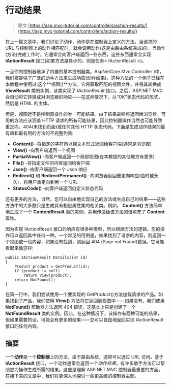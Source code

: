 # 行动结果

> 原文:[https://asp.mvc-tutorial.com/controllers/action-results/](https://asp.mvc-tutorial.com/controllers/action-results/)

在上一篇文章中，我们讨论了动作，动作是在控制器上定义的方法。当请求的 URL 与控制器上的动作相匹配时，就会调用动作(这是由路由系统完成的)。当动作(方法)完成工作时，它通常会向客户端返回一些东西，这些东西通常会实现 **IActionResult** 接口(如果方法是异步的，则是任务< IActionResult >)。

一旦你的控制器继承了内置的基本控制器类。AspNetCore.Mvc.Controller )中，我们被提供了广泛的助手方法来生成响应(动作结果)。这种方法的一个例子已经在本教程中使用过:这个**视图()**方法。它将获取匹配的视图文件，并将其转换成 **ViewResult** 类的实例，该类实现了 *IActionResult* 接口。之后，ASP.NET MVC 会自动将它转换成对浏览器的响应——在这种情况下，以“OK”状态代码的形式，然后是 HTML 的主体。

但是，视图远不是控制器操作的唯一可能结果。由于结果最终将返回给浏览器，可用的方法应该涵盖 HTTP 请求的所有可能结果，因此控制器操作当然也可能导致重定向、404(未找到页面)或任何其他 HTTP 状态代码。下面是生成动作结果的最有趣和最有用的方法的不完整列表:

*   **Content()** -将指定的字符串以纯文本形式返回给客户端(通常是浏览器)
*   **View()** -向客户端返回一个视图
*   **PartialView()** -向客户端返回一个局部视图(在本教程的其他地方有更多)
*   **File()** -将指定文件的内容返回给客户端
*   **Json()** -向客户端返回一个 Json 响应
*   **Redirect()** 和 **RedirectPermanent()** -向浏览器返回重定向响应(临时或永久)，将用户重定向到另一个 URL
*   **StatusCode()** -向客户端返回自定义状态代码

还有更多的方法，当然，您可以自由地实现自己的方法或生成自己的结果——这些方法中的大多数只是生成具有相应属性集的相关类。例如， **Content()** 方法简单地生成了一个 **ContentResult** 类的实例，并用传递给该方法的值填充了 **Content** 属性。

因为实现 IActionResult 接口的响应有很多种类型，所以根据方法的逻辑，您的操作可以返回其中任何一种。一个常见的用例是，如果找到了请求的内容，则返回一个视图或一段内容，如果没有找到，则返回 404 (Page not Found)错误。它可能看起来像这样:

<input type="hidden" name="IL_IN_ARTICLE">

```
public IActionResult Details(int id)  
{  
	Product product = GetProduct(id);
	if (product != null)  
		return View(product);  
	return NotFound();  
}
```

在第一行中，我们尝试使用一个要实现的 GetProduct()方法加载请求的产品。如果找到了产品，我们使用 **View()** 方法将它返回到视图中——如果没有，我们使用 **NotFound()** 帮助器方法返回 404 错误，这基本上只是创建了一个 **NotFoundResult** 类的实例。因此，在这种情况下，该操作有两种可能的结果，但如果需要的话，可能会有更多的结果——您可以自由地返回实现 IActionResult 接口的任何内容。

## 摘要

一个**动作**是一个**控制器**上的方法，由于路由系统，通常可以通过 URL 访问。基于 **IActionResult** 接口，一个动作通常会返回一个*动作结果*。有许多助手方法可以帮助您为操作生成所需的结果。这些是理解 ASP.NET MVC 控制器最重要的方面。在接下来的文章中，我们将更深入地探讨一些更高级的控制器主题。

* * *